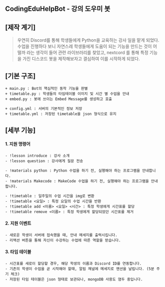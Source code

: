 CodingEduHelpBot - 강의 도우미 봇
------------

## [제작 계기] ##

> 우연히 Discord를 통해 학생들에게 Python을 교육하는 강사 일을 맡게 되었다.
> 수업을 진행하다 보니 자연스레 학생들에게 도움이 되는 기능을 만드는 것이 어떨까
> 라는 생각이 들어 관련 라이브러리를 찾았고, nextcord 를 통해 특정 기능을 가진
> 디스코드 봇을 제작해보자고 결심하여 이를 시작하게 되었다.

## [기본 구조] ##

	+ main.py : Bot의 핵심적인 동작 기능을 판별
	+ timetable.py : 학생들의 타임테이블 이미지 및 시간 별 수업을 안내
	+ embed.py : 봇에 쓰이는 Embed Message를 생성하고 호출
	
	+ config.yml : 서버의 기본적인 정보 저장
	+ timetable.yml : 저장된 timetable을 json 형식으로 유지

## [세부 기능] ##
#### 1. 지원 명령어 ####
	
	- !lesson introduce : 강사 소개
	- !lesson question : 강사에게 질문 전송
	
	- !materials python : Python 수업을 하기 전, 실행해야 하는 프로그램을 안내합니다.
	- !materials Makecode : MakeCode 수업을 하기 전, 실행해야 하는 프로그램을 안내합니다.
	
	- !timetable : 일주일의 수업 시간을 img로 변환
	- !timetable <요일> : 특정 요일의 수업 시간을 반환	
	- !timetable add <이름> <요일> <시간> : 특정 학생에게 시간표를 할당
	- !timetable remove <이름> : 특정 학생에게 할당되었던 시간표를 제거
#### 2. 지원 이벤트 ####

	- 새로운 학생이 서버에 접속했을 때, 안내 메세지를 출력시킵니다.
	- 리액션 버튼을 통해 자신이 수강하는 수업에 따른 역할을 받습니다.
#### 3. 타임 테이블 ####

	- 시간표를 새로이 할당할 경우, 해당 학생의 이름과 Discord ID를 연동합니다.
	- 기존의 학생이 수업을 곧 시작해야 할때, 알림 채널에 메세지로 멘션을 날립니다. (5분 주기 체크)
	- 저장된 타임 테이블은 json 형태로 보관되나, mongoDB 사용도 염두 중입니다.
